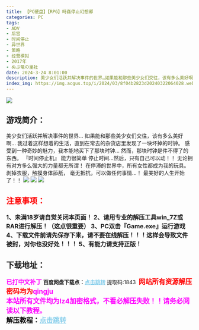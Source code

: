```yaml
---
title: 【PC硬盘】【RPG】時姦停止幻想郷
categories: PC
tags:
- ADV
- 后宫
- 时间停止
- 异世界
- 策略
- 经营模拟
- 2017年
- ぬぷ竜の里社
date: 2024-3-24 8:01:00
description: 美少女们活跃并解决事件的世界…如果能和那些美少女们交往，该有多么美好啊…我过着这样想着的生活，直到在常去的杂货店里发现了一块坏掉的时钟。感受到一种奇妙的魅力，我本能地买下了那块时钟…然而，那块时钟是件不得了的东西。
index_img: https://img.acgus.top/i/2024/03/8f04b2823d20240322064028.webp
---
```

![](https://img.acgus.top/i/2024/03/8f04b2823d20240322064028.webp)
## 游戏简介：
美少女们活跃并解决事件的世界…
如果能和那些美少女们交往，该有多么美好啊…
我过着这样想着的生活，直到在常去的杂货店里发现了一块坏掉的时钟。
感受到一种奇妙的魅力，我本能地买下了那块时钟…
然而，那块时钟是件不得了的东西。
『时间停止机』
能力很简单
停止时间…然后，只有自己可以动！！
无论拥有对方多么强大的力量都无所谓！
在停滞的世界中，所有女性都成为我的玩具。
剥掉衣服，触摸身体舔舐，
毫无抵抗，可以做任何事情…！
最美好的人生开始了！！
![](https://img.acgus.top/i/2024/03/d3a738441220240322064035.webp)
![](https://img.acgus.top/i/2024/03/f4e4af6d5320240322064030.webp)
![](https://img.acgus.top/i/2024/03/5a7c7dcdf220240322064032.webp)






## <font color=#FF0000 >注意事项：</font>
<font size=3><b>1、未满18岁请自觉关闭本页面！
2、请用专业的解压工具win_7Z或RAR进行解压！（这点很重要）
3、PC双击『Game.exe』运行游戏
4、下载文件前请先保存下来，请不要在线解压！！！这样会导致文件被封，对你也没好处！！！
5、有能力请支持正版！</b></font>

## 下载地址：
<font color=#FF00FF size=3><b>已打中文补丁</b></font>
<b>百度网盘下载点：</b><a href="https://pan.baidu.com/s/1mBENJVfy8Q50lOIughLz0w?pwd=1843" style="color: #87CEEB;"><b>点击跳转</b></a> 提取码:1843
<a style="padding: 0" href="https://post.qingju.org/AD/"><img style="max-width:100%" src="https://img.acgus.top/i/2024/07/478f689b8021d8d499ab43d21acf137a.gif" alt=""></a>
<b><font color=#FF0000 size=4>网站所有资源解压密码均为</b></font><b><font color=#FF00FF size=4>qingju</font><font color=#FF0000 ></font></b><br><b><font color=#FF00FF size=4>本站所有文件均为lz4加密格式，不看必解压失败！！请务必阅读以下教程。</b></font><br><b><font color=#000 size=4>解压教程：</b><a href="https://post.qingju.org/tutorial/000/" style="color: #87CEEB;"><b>点击跳转</b></a>